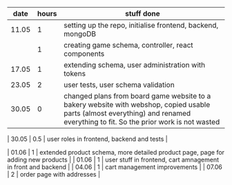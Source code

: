 | date  | hours | stuff done                                                                                                                                                                     |
| ----- | ----- | ------------------------------------------------------------------------------------------------------------------------------------------------------------------------------ |
| 11.05 | 1     | setting up the repo, initialise frontend, backend, mongoDB                                                                                                                     |
|       | 1     | creating game schema, controller, react components                                                                                                                             |
| 17.05 | 1     | extending schema, user administration with tokens                                                                                                                              |
| 23.05 | 2     | user tests, user schema validation                                                                                                                                             |
| 30.05 | 0     | changed plans from board game website to a bakery website with webshop, copied usable parts (almost everything) and renamed everything to fit. So the prior work is not wasted |

| 30.05 | 0.5 | user roles in frontend, backend and tests |

| 01.06 | 1 | extended product schema, more detailed product page, page for adding new products |
| 01.06 | 1 | user stuff in frontend, cart amnagement in front and backend |
| 04.06 | 1 | cart management improvements |
| 07.06 | 2 | order page with addresses |
